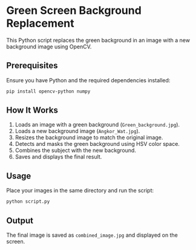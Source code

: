 # Green Screen Background Replacement

This Python script replaces the green background in an image with a new background image using OpenCV.

## Prerequisites

Ensure you have Python and the required dependencies installed:

```bash
pip install opencv-python numpy
```

## How It Works

1. Loads an image with a green background (`Green_background.jpg`).
2. Loads a new background image (`Angkor_Wat.jpg`).
3. Resizes the background image to match the original image.
4. Detects and masks the green background using HSV color space.
5. Combines the subject with the new background.
6. Saves and displays the final result.

## Usage

Place your images in the same directory and run the script:

```bash
python script.py
```

## Output

The final image is saved as `combined_image.jpg` and displayed on the screen.

